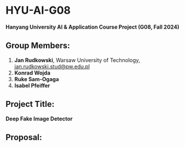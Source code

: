 # HYU-AI-G08  
**Hanyang University AI & Application Course Project (G08, Fall 2024)**  

## Group Members:
1. **Jan Rudkowski**, Warsaw University of Technology, jan.rudkowski.stud@pw.edu.pl
2. **Konrad Wojda**  
3. **Ruke Sam-Ogaga**  
4. **Isabel Pfeiffer**

## Project Title: 
**Deep Fake Image Detector**

## Proposal:
